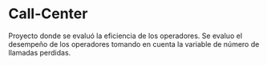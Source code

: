 # Call-Center
Proyecto donde se evaluó la eficiencia de los operadores. Se evaluo el desempeño de los operadores tomando en cuenta la variable de número de llamadas perdidas. 
